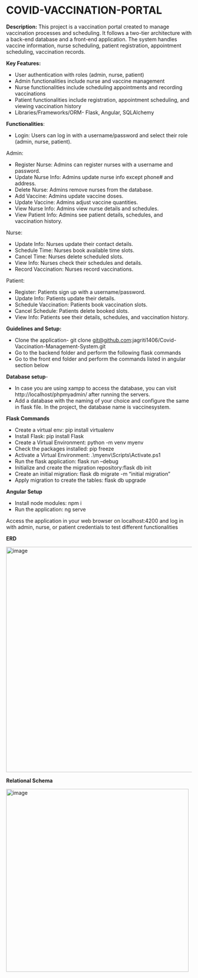 # COVID-VACCINATION-PORTAL

**Description:**
This project is a vaccination portal created to manage vaccination processes and scheduling. It follows a two-tier architecture with a back-end database and a front-end application. The system handles vaccine information, nurse scheduling, patient registration, appointment scheduling, vaccination records.

**Key Features:**
- User authentication with roles (admin, nurse, patient)
- Admin functionalities include nurse and vaccine management
- Nurse functionalities include scheduling appointments and recording vaccinations
- Patient functionalities include registration, appointment scheduling, and viewing vaccination history
- Libraries/Frameworks/ORM- Flask, Angular, SQLAlchemy

**Functionalities**:

- Login: Users can log in with a username/password and select their role (admin, nurse, patient).

Admin:
- Register Nurse: Admins can register nurses with a username and password.
- Update Nurse Info: Admins update nurse info except phone# and address.
- Delete Nurse: Admins remove nurses from the database.
- Add Vaccine: Admins update vaccine doses.
- Update Vaccine: Admins adjust vaccine quantities.
- View Nurse Info: Admins view nurse details and schedules.
- View Patient Info: Admins see patient details, schedules, and vaccination history.

Nurse:
- Update Info: Nurses update their contact details.
- Schedule Time: Nurses book available time slots.
- Cancel Time: Nurses delete scheduled slots.
- View Info: Nurses check their schedules and details.
- Record Vaccination: Nurses record vaccinations.

Patient:
- Register: Patients sign up with a username/password.
- Update Info: Patients update their details.
- Schedule Vaccination: Patients book vaccination slots.
- Cancel Schedule: Patients delete booked slots.
- View Info: Patients see their details, schedules, and vaccination history.

**Guidelines and Setup:**
- Clone the application- git clone git@github.com:jagriti1406/Covid-Vaccination-Management-System.git
- Go to the backend folder and perform the following flask commands
- Go to the front end folder and perform the commands listed in angular section below

**Database setup**-
- In case you are using xampp to access the database, you can visit http://localhost/phpmyadmin/ after running the servers.
- Add a database with the naming of your choice and configure the same in flask file. In the project, the database name is vaccinesystem.

**Flask Commands**

 
- Create a virtual env​: pip install virtualenv
- Install Flask: pip install Flask
- Create a Virtual Environment: python -m venv myenv
- Check the packages installed: pip freeze
- Activate a Virtual Environment: .\myenv\Scripts\Activate.ps1
- Run the flask application: flask run –debug 
- Initialize and create the migration repository:flask db init
- Create an initial migration: flask db migrate -m “initial migration”
- Apply migration to create the tables: flask db upgrade

**Angular Setup**

- Install node modules: npm i
- Run the application: ng serve

Access the application in your web browser on localhost:4200 and log in with admin, nurse, or patient credentials to test different functionalities


**ERD**



<img width="610" alt="image" src="https://github.com/jagriti1406/Covid-Vaccination-Management-System/assets/148377190/aeaeb807-9c6c-426d-80a6-e9ca2c198a55">



**Relational Schema**



<img width="495" alt="image" src="https://github.com/jagriti1406/Covid-Vaccination-Management-System/assets/148377190/e1357e2e-b1da-4ec6-8cea-c5ef306ce73b">
